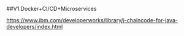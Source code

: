 
##V1.Docker+CI/CD+Microservices

https://www.ibm.com/developerworks/library/j-chaincode-for-java-developers/index.html